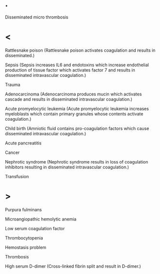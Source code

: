 # .

Disseminated micro thrombosis

# <

Rattlesnake poison (Rattlesnake poison activates coagulation and results in disseminated.)

Sepsis (Sepsis increases IL6 and endotoxins which increase endothelial production of tissue factor which activates factor 7 and results in disseminated intravascular coagulation.)

Trauma

Adenocarcinoma (Adenocarcinoma produces mucin which activates cascade and results in disseminated intravascular coagulation.)

Acute promyelocytic leukemia (Acute promyelocytic leukemia increases myeloblasts which contain primary granules whose contents activate coagulation.)

Child birth (Amniotic fluid contains pro-coagulation factors which cause disseminated intravascular coagulation.)

Acute pancreatitis

Cancer

Nephrotic syndrome (Nephrotic syndrome results in loss of coagulation inhibitors resulting in disseminated intravascular coagulation.)

Transfusion

# >

Purpura fulminans

Microangiopathic hemolytic anemia

Low serum coagulation factor

Thrombocytopenia

Hemostasis problem

Thrombosis

High serum D-dimer (Cross-linked fibrin split and result in D-dimer.)

